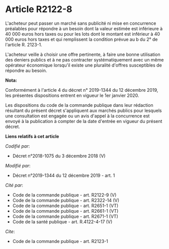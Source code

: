 # Article R2122-8

L'acheteur peut passer un marché sans publicité ni mise en concurrence préalables pour répondre à un besoin dont la valeur
estimée est inférieure à 40 000 euros hors taxes ou pour les lots dont le montant est inférieur à 40 000 euros hors taxes et
qui remplissent la condition prévue au b du 2° de l'article R. 2123-1.

L'acheteur veille à choisir une offre pertinente, à faire une bonne utilisation des deniers publics et à ne pas contracter
systématiquement avec un même opérateur économique lorsqu'il existe une pluralité d'offres susceptibles de répondre au
besoin.

**Nota:**

Conformément à l'article 4 du décret n° 2019-1344 du 12 décembre 2019, les présentes dispositions entrent en vigueur le 1er
janvier 2020.

Les dispositions du code de la commande publique dans leur rédaction résultant du présent décret s'appliquent aux marchés
publics pour lesquels une consultation est engagée ou un avis d'appel à la concurrence est envoyé à la publication à compter
de la date d'entrée en vigueur du présent décret.

**Liens relatifs à cet article**

_Codifié par_:

  - Décret n°2018-1075 du 3 décembre 2018 (V)

_Modifié par_:

  - Décret n°2019-1344 du 12 décembre 2019 - art. 1

_Cité par_:

  - Code de la commande publique - art. R2122-9 (V)
  - Code de la commande publique - art. R2322-14 (V)
  - Code de la commande publique - art. R2651-1 (VT)
  - Code de la commande publique - art. R2661-1 (VT)
  - Code de la commande publique - art. R2671-1 (VT)
  - Code de la santé publique - art. R.4122-4-17 (V)

_Cite_:

  - Code de la commande publique - art. R2123-1
